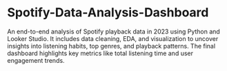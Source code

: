# Spotify-Data-Analysis-Dashboard
An end-to-end analysis of Spotify playback data in 2023 using Python and Looker Studio. It includes data cleaning, EDA, and visualization to uncover insights into listening habits, top genres, and playback patterns. The final dashboard highlights key metrics like total listening time and user engagement trends.
